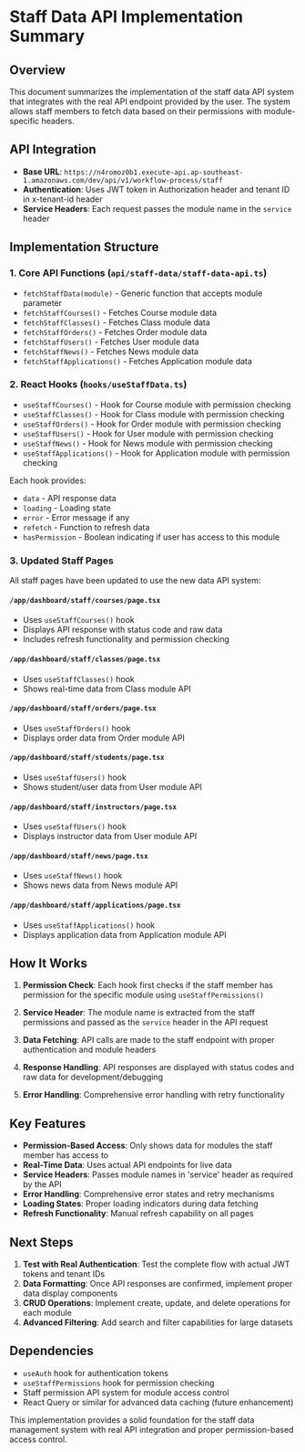 # Staff Data API Implementation Summary

## Overview

This document summarizes the implementation of the staff data API system that integrates with the real API endpoint provided by the user. The system allows staff members to fetch data based on their permissions with module-specific headers.

## API Integration

- **Base URL**: `https://n4romoz0b1.execute-api.ap-southeast-1.amazonaws.com/dev/api/v1/workflow-process/staff`
- **Authentication**: Uses JWT token in Authorization header and tenant ID in x-tenant-id header
- **Service Headers**: Each request passes the module name in the `service` header

## Implementation Structure

### 1. Core API Functions (`api/staff-data/staff-data-api.ts`)

- `fetchStaffData(module)` - Generic function that accepts module parameter
- `fetchStaffCourses()` - Fetches Course module data
- `fetchStaffClasses()` - Fetches Class module data
- `fetchStaffOrders()` - Fetches Order module data
- `fetchStaffUsers()` - Fetches User module data
- `fetchStaffNews()` - Fetches News module data
- `fetchStaffApplications()` - Fetches Application module data

### 2. React Hooks (`hooks/useStaffData.ts`)

- `useStaffCourses()` - Hook for Course module with permission checking
- `useStaffClasses()` - Hook for Class module with permission checking
- `useStaffOrders()` - Hook for Order module with permission checking
- `useStaffUsers()` - Hook for User module with permission checking
- `useStaffNews()` - Hook for News module with permission checking
- `useStaffApplications()` - Hook for Application module with permission checking

Each hook provides:

- `data` - API response data
- `loading` - Loading state
- `error` - Error message if any
- `refetch` - Function to refresh data
- `hasPermission` - Boolean indicating if user has access to this module

### 3. Updated Staff Pages

All staff pages have been updated to use the new data API system:

#### `/app/dashboard/staff/courses/page.tsx`

- Uses `useStaffCourses()` hook
- Displays API response with status code and raw data
- Includes refresh functionality and permission checking

#### `/app/dashboard/staff/classes/page.tsx`

- Uses `useStaffClasses()` hook
- Shows real-time data from Class module API

#### `/app/dashboard/staff/orders/page.tsx`

- Uses `useStaffOrders()` hook
- Displays order data from Order module API

#### `/app/dashboard/staff/students/page.tsx`

- Uses `useStaffUsers()` hook
- Shows student/user data from User module API

#### `/app/dashboard/staff/instructors/page.tsx`

- Uses `useStaffUsers()` hook
- Displays instructor data from User module API

#### `/app/dashboard/staff/news/page.tsx`

- Uses `useStaffNews()` hook
- Shows news data from News module API

#### `/app/dashboard/staff/applications/page.tsx`

- Uses `useStaffApplications()` hook
- Displays application data from Application module API

## How It Works

1. **Permission Check**: Each hook first checks if the staff member has permission for the specific module using `useStaffPermissions()`

2. **Service Header**: The module name is extracted from the staff permissions and passed as the `service` header in the API request

3. **Data Fetching**: API calls are made to the staff endpoint with proper authentication and module headers

4. **Response Handling**: API responses are displayed with status codes and raw data for development/debugging

5. **Error Handling**: Comprehensive error handling with retry functionality

## Key Features

- **Permission-Based Access**: Only shows data for modules the staff member has access to
- **Real-Time Data**: Uses actual API endpoints for live data
- **Service Headers**: Passes module names in 'service' header as required by the API
- **Error Handling**: Comprehensive error states and retry mechanisms
- **Loading States**: Proper loading indicators during data fetching
- **Refresh Functionality**: Manual refresh capability on all pages

## Next Steps

1. **Test with Real Authentication**: Test the complete flow with actual JWT tokens and tenant IDs
2. **Data Formatting**: Once API responses are confirmed, implement proper data display components
3. **CRUD Operations**: Implement create, update, and delete operations for each module
4. **Advanced Filtering**: Add search and filter capabilities for large datasets

## Dependencies

- `useAuth` hook for authentication tokens
- `useStaffPermissions` hook for permission checking
- Staff permission API system for module access control
- React Query or similar for advanced data caching (future enhancement)

This implementation provides a solid foundation for the staff data management system with real API integration and proper permission-based access control.
